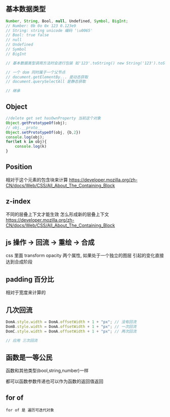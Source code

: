 <!--
 * @Author: LHN
 * @Date: 2020-10-10 14:47:19
 * @LastEditors: LHN
 * @LastEditTime: 2020-10-19 14:48:04
 * @description: In User Settings Edit
 * @FilePath: \知识点\readme.md
-->

## 基本数据类型

```js
Number, String, Bool, null, Undefined, Symbol, BigInt;
// Number: 0b 0o 0x 123 0.123e9
// String: string unicode 编码 '\u0065'
// Bool: true false
// null
// Undefined
// Symbol
// BigInt

// 基本数据类型调用方法时会进行包装 如'123'.toString() new String('123').toString()

// 一个 dom 同时属于一个父节点
// document.getElementBy... 是动态获取
// document.querySelectAll 是静态获取

// 继承
```

## Object

```js
//delete get set hasOwnProperty 当前这个对象
Object.getPrototypeOf(obj);
// obj.__proto__
Object.setPrototypeOf(obj, {b,2})
console.log(obj);
for(let k in obj){
    console.log(k)
}
```

## Position

相对于这个元素的包含块来计算
<https://developer.mozilla.org/zh-CN/docs/Web/CSS/All_About_The_Containing_Block>

## z-index

不同的层叠上下文才能生效
怎么形成新的层叠上下文
<https://developer.mozilla.org/zh-CN/docs/Web/CSS/All_About_The_Containing_Block>

## js 操作 -> 回流 -> 重绘 -> 合成

css 里面 transform opacity 两个属性,
如果处于一个独立的图层 引起的变化直接达到合成阶段

## padding 百分比

相对于宽度来计算的

## 几次回流

```js
DomA.style.width = DomA.offsetWidth + 1 + "px"; // 没有回流
DomB.style.width = DomA.offsetWidth + 1 + "px"; // 一次回流
DomC.style.width = DomA.offsetWidth + 1 + "px"; // 两次回流

// 应用 三次回流
```

## 函数是一等公民

函数和其他类型(bool,string,number)一样

都可以函数参数传递也可以作为函数的返回值返回

## for of

```!
for of 是 遍历可迭代对象
```
